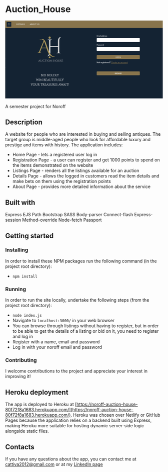 # Auction_House

<img src="screenshot.png"></img>

A semester project for Noroff

## Description

A website for people who are interested in buying and selling antiques. The target group is middle-aged people who look for affordable luxury and prestige and items with history. The application includes:
-  Home Page - lets a registered user log in
-  Registration Page - a user can register and get 1000 points to spend on the items demonstrated on the website
-  Listings Page - renders all the listings available for an auction
-  Details Page - allows the logged in customers read the item details and make bets on them using the registration points 
- About Page - provides more detailed information about the service


## Built with

Express
EJS
Path
Bootstrap
SASS
Body-parser
Connect-flash
Express-session
Method-override
Node-fetch
Passport

##  Getting started

### Installing

In order to install these NPM packages run the following command (in the project root directory):

- `npm install`

### Running

In order to run the site locally, undertake the following steps (from the project root directory):

- `node index.js`
- Navigate to `localhost:3000/` in your web browser
- You can browse through listings without having to register, but in order to be able to get the details of a listing or bid on it, you need to register and log in
- Register with a name, email and password
- Log in with your noroff email and password

### Contributing 

I welcome contributions to the project and appreciate your interest in improving it!

## Heroku deployment

The app is deployed to Heroku at [https://noroff-auction-house-80f72f8a1683.herokuapp.com/](https://noroff-auction-house-80f72f8a1683.herokuapp.com/). Heroku was chosen over Netlify or GitHub Pages because the application relies on a backend built using Express, making Heroku more suitable for hosting dynamic server-side logic alongside static files.

## Contacts

If you have any questions about the app, you can contact me at cattiva2012@gmail.com or at my [LinkedIn page](https://www.linkedin.com/in/ekaterina-nattrass-4b4336298/) 